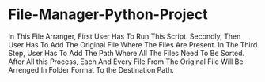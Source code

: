 # File-Manager-Python-Project
In This File Arranger,
First User Has To Run This Script.
Secondly, Then User Has To Add The Original File Where The Files Are Present.
In The Third Step, User Has To Add The Path Where All The Files Need To Be Sorted.
After All this Process, Each And Every File From The Original File Will Be Arrenged In Folder Format To the Destination Path.
